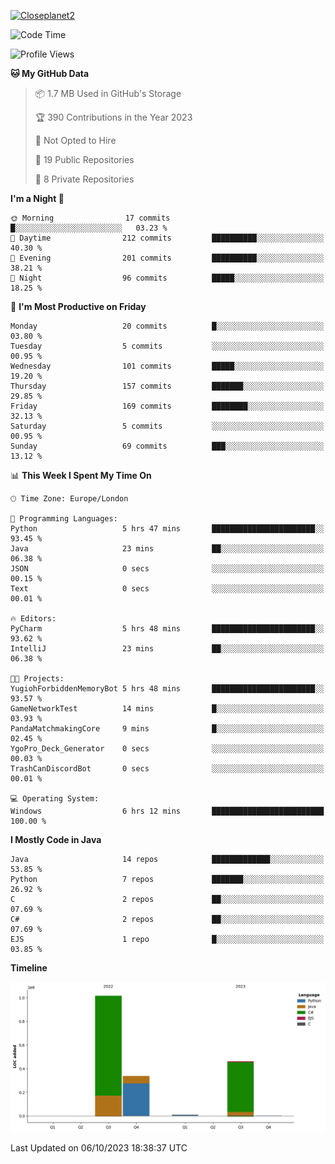 [![Closeplanet2](https://github-readme-stats.vercel.app/api?username=Closeplanet2&show_icons=true&theme=tokyonight&count_private=true)]([https://github.com/Closeplanet2])

<!--START_SECTION:waka-->
![Code Time](http://img.shields.io/badge/Code%20Time-27%20hrs%2012%20mins-blue)

![Profile Views](http://img.shields.io/badge/Profile%20Views-85-blue)

**🐱 My GitHub Data** 

> 📦 1.7 MB Used in GitHub's Storage 
 > 
> 🏆 390 Contributions in the Year 2023
 > 
> 🚫 Not Opted to Hire
 > 
> 📜 19 Public Repositories 
 > 
> 🔑 8 Private Repositories 
 > 
**I'm a Night 🦉** 

```text
🌞 Morning                17 commits          █░░░░░░░░░░░░░░░░░░░░░░░░   03.23 % 
🌆 Daytime                212 commits         ██████████░░░░░░░░░░░░░░░   40.30 % 
🌃 Evening                201 commits         ██████████░░░░░░░░░░░░░░░   38.21 % 
🌙 Night                  96 commits          █████░░░░░░░░░░░░░░░░░░░░   18.25 % 
```
📅 **I'm Most Productive on Friday** 

```text
Monday                   20 commits          █░░░░░░░░░░░░░░░░░░░░░░░░   03.80 % 
Tuesday                  5 commits           ░░░░░░░░░░░░░░░░░░░░░░░░░   00.95 % 
Wednesday                101 commits         █████░░░░░░░░░░░░░░░░░░░░   19.20 % 
Thursday                 157 commits         ███████░░░░░░░░░░░░░░░░░░   29.85 % 
Friday                   169 commits         ████████░░░░░░░░░░░░░░░░░   32.13 % 
Saturday                 5 commits           ░░░░░░░░░░░░░░░░░░░░░░░░░   00.95 % 
Sunday                   69 commits          ███░░░░░░░░░░░░░░░░░░░░░░   13.12 % 
```


📊 **This Week I Spent My Time On** 

```text
🕑︎ Time Zone: Europe/London

💬 Programming Languages: 
Python                   5 hrs 47 mins       ███████████████████████░░   93.45 % 
Java                     23 mins             ██░░░░░░░░░░░░░░░░░░░░░░░   06.38 % 
JSON                     0 secs              ░░░░░░░░░░░░░░░░░░░░░░░░░   00.15 % 
Text                     0 secs              ░░░░░░░░░░░░░░░░░░░░░░░░░   00.01 % 

🔥 Editors: 
PyCharm                  5 hrs 48 mins       ███████████████████████░░   93.62 % 
IntelliJ                 23 mins             ██░░░░░░░░░░░░░░░░░░░░░░░   06.38 % 

🐱‍💻 Projects: 
YugiohForbiddenMemoryBot 5 hrs 48 mins       ███████████████████████░░   93.57 % 
GameNetworkTest          14 mins             █░░░░░░░░░░░░░░░░░░░░░░░░   03.93 % 
PandaMatchmakingCore     9 mins              █░░░░░░░░░░░░░░░░░░░░░░░░   02.45 % 
YgoPro_Deck_Generator    0 secs              ░░░░░░░░░░░░░░░░░░░░░░░░░   00.03 % 
TrashCanDiscordBot       0 secs              ░░░░░░░░░░░░░░░░░░░░░░░░░   00.01 % 

💻 Operating System: 
Windows                  6 hrs 12 mins       █████████████████████████   100.00 % 
```

**I Mostly Code in Java** 

```text
Java                     14 repos            █████████████░░░░░░░░░░░░   53.85 % 
Python                   7 repos             ███████░░░░░░░░░░░░░░░░░░   26.92 % 
C                        2 repos             ██░░░░░░░░░░░░░░░░░░░░░░░   07.69 % 
C#                       2 repos             ██░░░░░░░░░░░░░░░░░░░░░░░   07.69 % 
EJS                      1 repo              █░░░░░░░░░░░░░░░░░░░░░░░░   03.85 % 
```



**Timeline**

![Lines of Code chart](https://raw.githubusercontent.com/Closeplanet2/Closeplanet2/main/assets/bar_graph.png)


 Last Updated on 06/10/2023 18:38:37 UTC
<!--END_SECTION:waka-->
